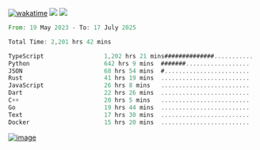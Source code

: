 [![wakatime](https://wakatime.com/badge/user/00eead22-fb14-4dd0-ab8a-3625cafbd50d.svg)](https://wakatime.com/@00eead22-fb14-4dd0-ab8a-3625cafbd50d)
![](https://komarev.com/ghpvc/?username=flatypus)
![](https://pixel.flatypus.me/flatypus?type=tracker)
<!--START_SECTION:waka-->

```rust
From: 19 May 2023 - To: 17 July 2025

Total Time: 2,201 hrs 42 mins

TypeScript                 1,202 hrs 21 mins##############...........   54.28 %
Python                     642 hrs 9 mins  #######..................   28.99 %
JSON                       68 hrs 54 mins  #........................   03.11 %
Rust                       41 hrs 19 mins  .........................   01.87 %
JavaScript                 26 hrs 8 mins   .........................   01.18 %
Dart                       22 hrs 26 mins  .........................   01.01 %
C++                        20 hrs 5 mins   .........................   00.91 %
Go                         19 hrs 44 mins  .........................   00.89 %
Text                       17 hrs 30 mins  .........................   00.79 %
Docker                     15 hrs 20 mins  .........................   00.69 %
```

<!--END_SECTION:waka-->
[<img alt="image" src="https://github.com/flatypus/flatypus/assets/68029599/0a302dc1-501c-43a0-ae8d-37ec4817f3bd">](https://flatypus.me)

